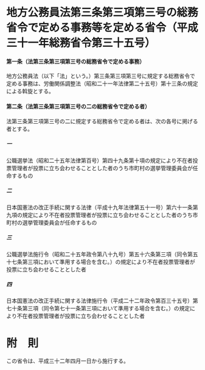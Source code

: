 # 地方公務員法第三条第三項第三号の総務省令で定める事務等を定める省令（平成三十一年総務省令第三十五号）
#### 第一条（法第三条第三項第三号の総務省令で定める事務）
地方公務員法（以下「法」という。）第三条第三項第三号に規定する総務省令で定める事務は、労働関係調整法（昭和二十一年法律第二十五号）第十三条の規定による斡旋とする。
#### 第二条（法第三条第三項第三号の二の総務省令で定める者）
法第三条第三項第三号の二に規定する総務省令で定める者は、次の各号に掲げる者とする。
##### 一
公職選挙法（昭和二十五年法律第百号）第四十九条第十項の規定により不在者投票管理者が投票に立ち会わせることとした者のうち市町村の選挙管理委員会が任命するもの
##### 二
日本国憲法の改正手続に関する法律（平成十九年法律第五十一号）第六十一条第九項の規定により不在者投票管理者が投票に立ち会わせることとした者のうち市町村の選挙管理委員会が任命するもの
##### 三
公職選挙法施行令（昭和二十五年政令第八十九号）第五十六条第三項（同令第五十七条第三項において準用する場合を含む。）の規定により不在者投票管理者が投票に立ち会わせることとした者
##### 四
日本国憲法の改正手続に関する法律施行令（平成二十二年政令第百三十五号）第七十条第三項（同令第七十一条第三項において準用する場合を含む。）の規定により不在者投票管理者が投票に立ち会わせることとした者
# 附　則
この省令は、平成三十二年四月一日から施行する。
